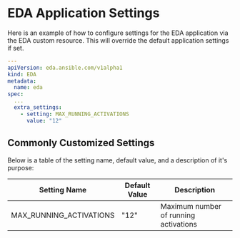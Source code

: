 # EDA Application Settings


Here is an example of how to configure settings for the EDA application via the EDA custom resource. This will override the default application settings if set.

```yaml
---
apiVersion: eda.ansible.com/v1alpha1
kind: EDA
metadata:
  name: eda
spec:
  ...
  extra_settings:
    - setting: MAX_RUNNING_ACTIVATIONS
      value: "12"

```



## Commonly Customized Settings

Below is a table of the setting name, default value, and a description of it's purpose:

| Setting Name             | Default Value  | Description                                     |
|--------------------------|----------------|-------------------------------------------------|
| MAX_RUNNING_ACTIVATIONS  | "12"           | Maximum number of running activations           |
